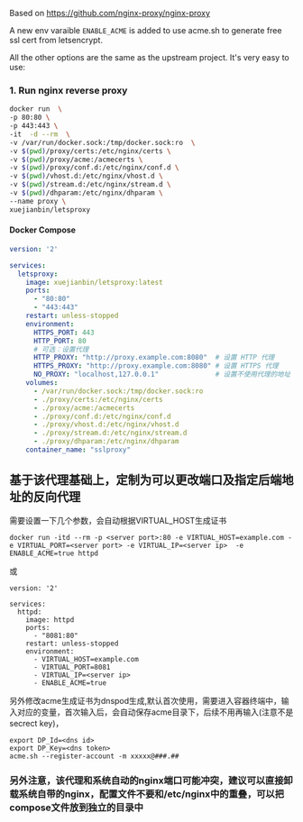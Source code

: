 Based on https://github.com/nginx-proxy/nginx-proxy

A new env varaible `ENABLE_ACME` is added to use acme.sh to generate free ssl cert from letsencrypt.

All the other options are the same as the upstream project.
It's very easy to use:


### 1. Run nginx reverse proxy

```sh
docker run  \
-p 80:80 \
-p 443:443 \
-it  -d --rm  \
-v /var/run/docker.sock:/tmp/docker.sock:ro  \
-v $(pwd)/proxy/certs:/etc/nginx/certs \
-v $(pwd)/proxy/acme:/acmecerts \
-v $(pwd)/proxy/conf.d:/etc/nginx/conf.d \
-v $(pwd)/vhost.d:/etc/nginx/vhost.d \
-v $(pwd)/stream.d:/etc/nginx/stream.d \
-v $(pwd)/dhparam:/etc/nginx/dhparam \
--name proxy \
xuejianbin/letsproxy
```

#### Docker Compose
```yaml
version: '2'

services:
  letsproxy:
    image: xuejianbin/letsproxy:latest
    ports:
      - "80:80"
      - "443:443"
    restart: unless-stopped
    environment:
      HTTPS_PORT: 443
      HTTP_PORT: 80
      # 可选：设置代理
      HTTP_PROXY: "http://proxy.example.com:8080"  # 设置 HTTP 代理
      HTTPS_PROXY: "http://proxy.example.com:8080" # 设置 HTTPS 代理
      NO_PROXY: "localhost,127.0.0.1"              # 设置不使用代理的地址
    volumes:
      - /var/run/docker.sock:/tmp/docker.sock:ro
      - ./proxy/certs:/etc/nginx/certs
      - ./proxy/acme:/acmecerts
      - ./proxy/conf.d:/etc/nginx/conf.d
      - ./proxy/vhost.d:/etc/nginx/vhost.d
      - ./proxy/stream.d:/etc/nginx/stream.d
      - ./proxy/dhparam:/etc/nginx/dhparam
    container_name: "sslproxy"
```


## 基于该代理基础上，定制为可以更改端口及指定后端地址的反向代理
需要设置一下几个参数，会自动根据VIRTUAL_HOST生成证书
```
docker run -itd --rm -p <server port>:80 -e VIRTUAL_HOST=example.com -e VIRTUAL_PORT=<server port> -e VIRTUAL_IP=<server ip>  -e ENABLE_ACME=true httpd
```
或
```
version: '2'

services:
  httpd:
    image: httpd
    ports:
      - "8081:80"
    restart: unless-stopped
    environment:
      - VIRTUAL_HOST=example.com
      - VIRTUAL_PORT=8081
      - VIRTUAL_IP=<server ip>
      - ENABLE_ACME=true

```
另外修改acme生成证书为dnspod生成,默认首次使用，需要进入容器终端中，输入对应的变量，首次输入后，会自动保存acme目录下，后续不用再输入(注意不是secrect key)，
```
export DP_Id=<dns id>
export DP_Key=<dns token>
acme.sh --register-account -m xxxxx@###.##
```

### 另外注意，该代理和系统自动的nginx端口可能冲突，建议可以直接卸载系统自带的nginx，配置文件不要和/etc/nginx中的重叠，可以把compose文件放到独立的目录中


